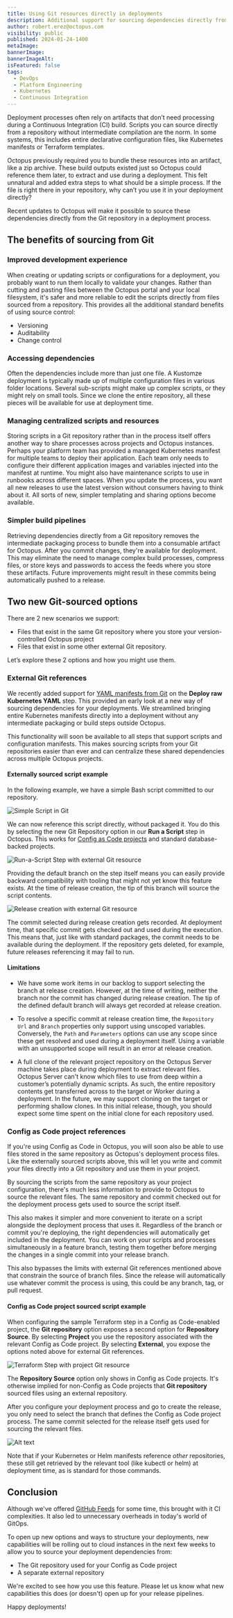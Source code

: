 ```yaml
---
title: Using Git resources directly in deployments
description: Additional support for sourcing dependencies directly from Git without intermediate packaging.
author: robert.erez@octopus.com
visibility: public
published: 2024-01-24-1400
metaImage: 
bannerImage: 
bannerImageAlt: 
isFeatured: false
tags: 
  - DevOps
  - Platform Engineering
  - Kubernetes
  - Continuous Integration
---
```


Deployment processes often rely on artifacts that don’t need processing during a Continuous Integration (CI) build. Scripts you can source directly from a repository without intermediate compilation are the norm. In some systems, this includes entire declarative configuration files, like Kubernetes manifests or Terraform templates. 

Octopus previously required you to bundle these resources into an artifact, like a zip archive. These build outputs existed just so Octopus could reference them later, to extract and use during a deployment. This felt unnatural and added extra steps to what should be a simple process. If the file is right there in your repository, why can’t you use it in your deployment directly?

Recent updates to Octopus will make it possible to source these dependencies directly from the Git repository in a deployment process.

## The benefits of sourcing from Git

### Improved development experience

When creating or updating scripts or configurations for a deployment, you probably want to run them locally to validate your changes. Rather than cutting and pasting files between the Octopus portal and your local filesystem, it's safer and more reliable to edit the scripts directly from files sourced from a repository. This provides all the additional standard benefits of using source control:

- Versioning
- Auditability
- Change control

### Accessing dependencies

Often the dependencies include more than just one file. A Kustomze deployment is typically made up of multiple configuration files in various folder locations. Several sub-scripts might make up complex scripts, or they might rely on small tools. Since we clone the entire repository, all these pieces will be available for use at deployment time.

### Managing centralized scripts and resources

Storing scripts in a Git repository rather than in the process itself offers another way to share processes across projects and Octopus instances. Perhaps your platform team has provided a managed Kubernetes manifest for multiple teams to deploy their application. Each team only needs to configure their different application images and variables injected into the manifest at runtime. You might also have maintenance scripts to use in runbooks across different spaces. When you update the process, you want all new releases to use the latest version without consumers having to think about it. All sorts of new, simpler templating and sharing options become available.

### Simpler build pipelines

Retrieving dependencies directly from a Git repository removes the intermediate packaging process to bundle them into a consumable artifact for Octopus. After you commit changes, they're available for deployment. This may eliminate the need to manage complex build processes, compress files, or store keys and passwords to access the feeds where you store these artifacts. Future improvements might result in these commits being automatically pushed to a release.

## Two new Git-sourced options

There are 2 new scenarios we  support: 

- Files that exist in the same Git repository where you store your version-controlled Octopus project
- Files that exist in some other external Git repository. 

Let’s explore these 2 options and how you might use them.

### External Git references

We recently added support for [YAML manifests from Git](https://octopus.com/blog/manifests-from-git) on the **Deploy raw Kubernetes YAML** step. This provided an early look at a new way of sourcing dependencies for your deployments. We streamlined bringing entire Kubernetes manifests directly into a deployment without any intermediate packaging or build steps outside Octopus.

This functionality will soon be available to all steps that support scripts and configuration manifests. This makes sourcing scripts from your Git repositories easier than ever and can centralize these shared dependencies across multiple Octopus projects. 

#### Externally sourced script example

In the following example, we have a simple Bash script committed to our repository.

![Simple Script in Git](external-git-bash.png)

We can now reference this script directly, without packaged it. You do this by selecting the new Git Repository option in our **Run a Script** step in Octopus. This works for [Config as Code projects](https://octopus.com/docs/projects/version-control) and standard database-backed projects.

![Run-a-Script Step with external Git resource](external-git-run-a-script.png)

Providing the default branch on the step itself means you can easily provide backward compatibility with tooling that might not yet know this feature exists. At the time of release creation, the tip of this branch will source the script contents.

![Release creation with external Git resource](external-git-release-creation.png)

The commit selected during release creation gets recorded. At deployment time, that specific commit gets checked out and used during the execution. This means that, just like with standard packages, the commit needs to be available during the deployment. If the repository gets deleted, for example, future releases referencing it may fail to run.

#### Limitations

- We have some work items in our backlog to support selecting the branch at release creation. However, at the time of writing, neither the branch nor the commit has changed during release creation. The tip of the defined default branch will always get recorded at release creation.

- To resolve a specific commit at release creation time, the `Repository Url` and `Branch` properties only support using unscoped variables. Conversely, the `Path` and `Parameters` options can use any scope since these get resolved and used during a deployment itself. Using a variable with an unsupported scope will result in an error at release creation.

- A full clone of the relevant project repository on the Octopus Server machine takes place during deployment to extract relevant files. Octopus Server can't know which files to use from deep within a customer’s potentially dynamic scripts. As such, the entire repository contents get transferred across to the target or Worker during a deployment. In the future, we may support cloning on the target or performing shallow clones. In this initial release, though, you should expect some time spent on the initial clone for each repository used.

### Config as Code project references

If you're using Config as Code in Octopus, you will soon also be able to use files stored in the same repository as Octopus's deployment process files. Like the externally sourced scripts above, this will let you write and commit your files directly into a Git repository and use them in your project. 

By sourcing the scripts from the same repository as your project configuration, there's much less information to provide to Octopus to source the relevant files. The same repository and commit checked out for the deployment process gets used to source the script itself. 

This also makes it simpler and more convenient to iterate on a script alongside the deployment process that uses it. Regardless of the branch or commit you're deploying, the right dependencies will automatically get included in the deployment. You can work on your scripts and processes simultaneously in a feature branch, testing them together before merging the changes in a single commit into your release branch.

This also bypasses the limits with external Git references mentioned above that constrain the source of branch files. Since the release will automatically use whatever commit the process is using, this could be any branch, tag, or pull request.

#### Config as Code project sourced script example

When configuring the sample Terraform step in a Config as Code-enabled project, the **Git repository** option exposes a second option for **Repository Source**.  By selecting **Project** you use the repository associated with the relevant Config as Code project. By selecting **External**, you expose the options noted above for external Git references.

![Terraform Step with project Git resource](cac-git-terraform.png)

The **Repository Source** option only shows in Config as Code projects. It's otherwise implied for non-Config as Code projects that **Git repository** sourced files using an external repository.

After you configure your deployment process and go to create the release, you only need to select the branch that defines the Config as Code project process. The same commit selected for the release itself gets used for sourcing the relevant files.

![Alt text](image.png)

Note that if your Kubernetes or Helm manifests reference _other_ repositories, these still get retrieved by the relevant tool (like kubectl or helm) at deployment time, as is standard for those commands.

## Conclusion

Although we've offered [GitHub Feeds](https://octopus.com/docs/packaging-applications/package-repositories/github-feeds) for some time, this brought with it CI complexities. It also led to unnecessary overheads in today's world of GitOps.

To open up new options and ways to structure your deployments, new capabilities will be rolling out to cloud instances in the next few weeks to allow you to source your deployment dependencies from:

- The Git repository used for your Config as Code project 
- A separate external repository

We're excited to see how you use this feature. Please let us know what new capabilities this does (or doesn't) open up for your release pipelines.

Happy deployments!
